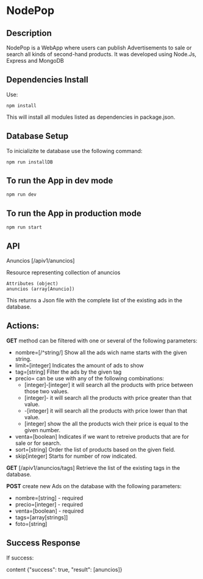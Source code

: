 # NodePop

## Description

NodePop is a WebApp where users can publish Advertisements to sale or search all kinds of second-hand products.
It was developed using Node.Js, Express and MongoDB

## Dependencies Install

Use:
```
npm install
```
This will install all modules listed as dependencies in package.json.

## Database Setup

To inicializite te database use the following command:

```
npm run installDB
```

## To run the App in dev mode

```
npm run dev
```

## To run the App in production mode

```
npm run start
```

## API 
Anuncios [/apiv1/anuncios]

Resource representing collection of anuncios

    Attributes (object)
    anuncios (array[Anuncio])

This returns a Json file with the complete list of the existing ads in the database.

## Actions:

**GET** method can be filtered with one or several of the following parameters:

* nombre=[/^string/] Show all the ads wich name starts with the given string. 
* limit=[integer] Indicates the amount of ads to show
* tag=[string] Filter the ads by the given tag 
* precio= can be use with any of the following combinations:
  * [integer]-[integer] it will search all the products with price between those two values.    
  * [integer]- it will search all the products with price greater than that value.
  * -[integer] it will search all the products with price lower than that value.
  * [integer] show the all the products wich their price is equal to the given number.
* venta=[boolean] Indicates if we want to retreive products that are for sale or for search.
* sort=[string] Order the list of products based on the given field.
* skip[integer] Starts for number of row indicated.

**GET** 
[/apiv1/anuncios/tags] Retrieve the list of the existing tags in the database.

**POST** create new Ads on the database with the following parameters:

* nombre=[string] - required
* precio=[integer] - required
* venta=[boolean] - required
* tags=[array[strings]]
* foto=[string]

## Success Response

If success:

content {"success": true, "result": [anuncios]}
